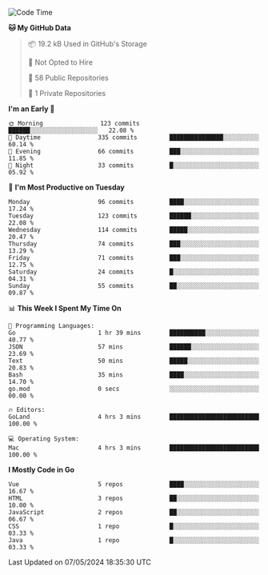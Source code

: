 <!--START_SECTION:waka-->
![Code Time](http://img.shields.io/badge/Code%20Time-1%2C089%20hrs%2014%20mins-blue)

**🐱 My GitHub Data** 

> 📦 19.2 kB Used in GitHub's Storage 
 > 
> 🚫 Not Opted to Hire
 > 
> 📜 58 Public Repositories 
 > 
> 🔑 1 Private Repositories 
 > 
**I'm an Early 🐤** 

```text
🌞 Morning                123 commits         ██████░░░░░░░░░░░░░░░░░░░   22.08 % 
🌆 Daytime                335 commits         ███████████████░░░░░░░░░░   60.14 % 
🌃 Evening                66 commits          ███░░░░░░░░░░░░░░░░░░░░░░   11.85 % 
🌙 Night                  33 commits          █░░░░░░░░░░░░░░░░░░░░░░░░   05.92 % 
```
📅 **I'm Most Productive on Tuesday** 

```text
Monday                   96 commits          ████░░░░░░░░░░░░░░░░░░░░░   17.24 % 
Tuesday                  123 commits         ██████░░░░░░░░░░░░░░░░░░░   22.08 % 
Wednesday                114 commits         █████░░░░░░░░░░░░░░░░░░░░   20.47 % 
Thursday                 74 commits          ███░░░░░░░░░░░░░░░░░░░░░░   13.29 % 
Friday                   71 commits          ███░░░░░░░░░░░░░░░░░░░░░░   12.75 % 
Saturday                 24 commits          █░░░░░░░░░░░░░░░░░░░░░░░░   04.31 % 
Sunday                   55 commits          ██░░░░░░░░░░░░░░░░░░░░░░░   09.87 % 
```


📊 **This Week I Spent My Time On** 

```text
💬 Programming Languages: 
Go                       1 hr 39 mins        ██████████░░░░░░░░░░░░░░░   40.77 % 
JSON                     57 mins             ██████░░░░░░░░░░░░░░░░░░░   23.69 % 
Text                     50 mins             █████░░░░░░░░░░░░░░░░░░░░   20.83 % 
Bash                     35 mins             ████░░░░░░░░░░░░░░░░░░░░░   14.70 % 
go.mod                   0 secs              ░░░░░░░░░░░░░░░░░░░░░░░░░   00.00 % 

🔥 Editors: 
GoLand                   4 hrs 3 mins        █████████████████████████   100.00 % 

💻 Operating System: 
Mac                      4 hrs 3 mins        █████████████████████████   100.00 % 
```

**I Mostly Code in Go** 

```text
Vue                      5 repos             ████░░░░░░░░░░░░░░░░░░░░░   16.67 % 
HTML                     3 repos             ██░░░░░░░░░░░░░░░░░░░░░░░   10.00 % 
JavaScript               2 repos             ██░░░░░░░░░░░░░░░░░░░░░░░   06.67 % 
CSS                      1 repo              █░░░░░░░░░░░░░░░░░░░░░░░░   03.33 % 
Java                     1 repo              █░░░░░░░░░░░░░░░░░░░░░░░░   03.33 % 
```




 Last Updated on 07/05/2024 18:35:30 UTC
<!--END_SECTION:waka-->
